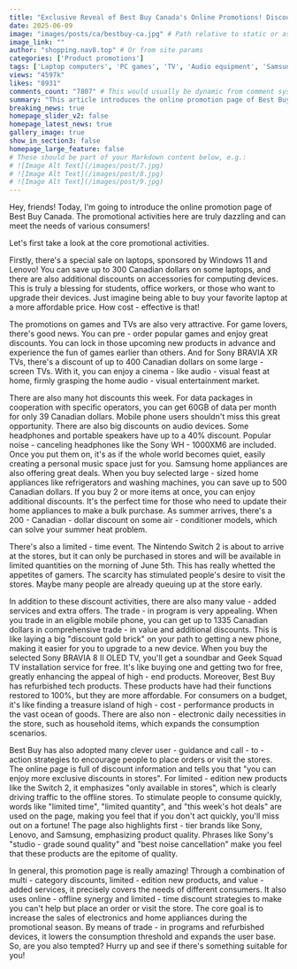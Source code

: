 ```yaml
---
title: "Exclusive Reveal of Best Buy Canada's Online Promotions! Discounts on Multiple Product Categories + Limited-Edition New Arrivals. You'll Regret Not Buying!"
date: 2025-06-09
image: "images/posts/ca/bestbuy-ca.jpg" # Path relative to static or assets
image_link: ""
author: "shopping.nav8.top" # Or from site params
categories: ['Product promotions']
tags: ['Laptop computers', 'PC games', 'TV', 'Audio equipment', 'Samsung household appliances', 'Nintendo Switch 2', 'Mobile phones', 'Sound equipment', 'Electronic products', 'Household appliances', 'Online store services', 'Free technical support service', 'Free delivery service', 'Professional On-site Installation Service', 'Free Old Appliance Recycling Service', '30-day Price Protection Service', 'Flexible Return and Exchange Service', 'Purchase guide service', 'User Center Service', 'Data packages', 'Air conditioners', 'Refurbished technology products', 'Trade-in services']
views: "4597k"
likes: "8931"
comments_count: "7807" # This would usually be dynamic from comment system
summary: "This article introduces the online promotion page of Best Buy Canada. The event covers multiple categories such as laptops, games, and TVs, offering high discounts and limited - time offers. There are also value - added services like trade - in and buy - one - get - one promotions. The page uses online - offline collaboration and time - limited discounts to attract traffic, highlights first - tier brands to emphasize quality, and precisely targets different customer needs, aiming to increase sales and expand the customer base."
breaking_news: true   
homepage_slider_v2: false  
homepage_latest_news: true  
gallery_image: true  
show_in_section3: false
homepage_large_feature: false
# These should be part of your Markdown content below, e.g.:
# ![Image Alt Text](/images/post/7.jpg)
# ![Image Alt Text](/images/post/8.jpg)
# ![Image Alt Text](/images/post/9.jpg)
---
```


Hey, friends! Today, I'm going to introduce the online promotion page of Best Buy Canada. The promotional activities here are truly dazzling and can meet the needs of various consumers!

Let's first take a look at the core promotional activities.

Firstly, there's a special sale on laptops, sponsored by Windows 11 and Lenovo! You can save up to 300 Canadian dollars on some laptops, and there are also additional discounts on accessories for computing devices. This is truly a blessing for students, office workers, or those who want to upgrade their devices. Just imagine being able to buy your favorite laptop at a more affordable price. How cost - effective is that!

The promotions on games and TVs are also very attractive. For game lovers, there's good news. You can pre - order popular games and enjoy great discounts. You can lock in those upcoming new products in advance and experience the fun of games earlier than others. And for Sony BRAVIA XR TVs, there's a discount of up to 400 Canadian dollars on some large - screen TVs. With it, you can enjoy a cinema - like audio - visual feast at home, firmly grasping the home audio - visual entertainment market.

There are also many hot discounts this week. For data packages in cooperation with specific operators, you can get 60GB of data per month for only 39 Canadian dollars. Mobile phone users shouldn't miss this great opportunity. There are also big discounts on audio devices. Some headphones and portable speakers have up to a 40% discount. Popular noise - canceling headphones like the Sony WH - 1000XM6 are included. Once you put them on, it's as if the whole world becomes quiet, easily creating a personal music space just for you. Samsung home appliances are also offering great deals. When you buy selected large - sized home appliances like refrigerators and washing machines, you can save up to 500 Canadian dollars. If you buy 2 or more items at once, you can enjoy additional discounts. It's the perfect time for those who need to update their home appliances to make a bulk purchase. As summer arrives, there's a 200 - Canadian - dollar discount on some air - conditioner models, which can solve your summer heat problem.

There's also a limited - time event. The Nintendo Switch 2 is about to arrive at the stores, but it can only be purchased in stores and will be available in limited quantities on the morning of June 5th. This has really whetted the appetites of gamers. The scarcity has stimulated people's desire to visit the stores. Maybe many people are already queuing up at the store early.

In addition to these discount activities, there are also many value - added services and extra offers. The trade - in program is very appealing. When you trade in an eligible mobile phone, you can get up to 1335 Canadian dollars in comprehensive trade - in value and additional discounts. This is like laying a big "discount gold brick" on your path to getting a new phone, making it easier for you to upgrade to a new device. When you buy the selected Sony BRAVIA 8 II OLED TV, you'll get a soundbar and Geek Squad TV installation service for free. It's like buying one and getting two for free, greatly enhancing the appeal of high - end products. Moreover, Best Buy has refurbished tech products. These products have had their functions restored to 100%, but they are more affordable. For consumers on a budget, it's like finding a treasure island of high - cost - performance products in the vast ocean of goods. There are also non - electronic daily necessities in the store, such as household items, which expands the consumption scenarios.

Best Buy has also adopted many clever user - guidance and call - to - action strategies to encourage people to place orders or visit the stores. The online page is full of discount information and tells you that "you can enjoy more exclusive discounts in stores". For limited - edition new products like the Switch 2, it emphasizes "only available in stores", which is clearly driving traffic to the offline stores. To stimulate people to consume quickly, words like "limited time", "limited quantity", and "this week's hot deals" are used on the page, making you feel that if you don't act quickly, you'll miss out on a fortune! The page also highlights first - tier brands like Sony, Lenovo, and Samsung, emphasizing product quality. Phrases like Sony's "studio - grade sound quality" and "best noise cancellation" make you feel that these products are the epitome of quality.

In general, this promotion page is really amazing! Through a combination of multi - category discounts, limited - edition new products, and value - added services, it precisely covers the needs of different consumers. It also uses online - offline synergy and limited - time discount strategies to make you can't help but place an order or visit the store. The core goal is to increase the sales of electronics and home appliances during the promotional season. By means of trade - in programs and refurbished devices, it lowers the consumption threshold and expands the user base. So, are you also tempted? Hurry up and see if there's something suitable for you! 
